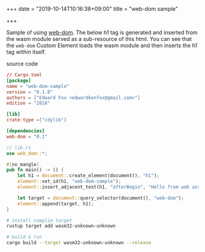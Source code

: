 +++
date = "2019-10-14T10:16:38+09:00"
title = "web-dom sample"

+++

<script src="https://unpkg.com/web-dom@latest/web-dom.min.js"></script>

Sample of using [web-dom](https://github.com/web-dom/web-dom). The below h1 tag is generated and inserted from the wasm module served as a sub-resource of this html. You can see that the `web-dom` Custom Element loads the wasm module and then inserts the h1 tag within itself.

<web-dom module="/static/web-dom-sample/web_dom_sample.wasm"></web-dom>

source code

```toml
// Cargo.toml
[package]
name = "web-dom-sample"
version = "0.1.0"
authors = ["Edward Fox <edwardkenfox@gmail.com>"]
edition = "2018"

[lib]
crate-type =["cdylib"]

[dependencies]
web-dom = "0.1"
```

```rust
// lib.rs
use web_dom::*;

#[no_mangle]
pub fn main() -> () {
    let h1 = document::create_element(document(), "h1");
    element::set_id(h1, "web-dom-sample");
    element::insert_adjacent_text(h1, "afterBegin", "Hello from web assembly!");

    let target = document::query_selector(document(), "web-dom");
    element::append(target, h1);
}
```

```sh
# install complie target
rustup target add wasm32-unknown-unknown

# build & run
cargo build --target wasm32-unknown-unknown --release
```

